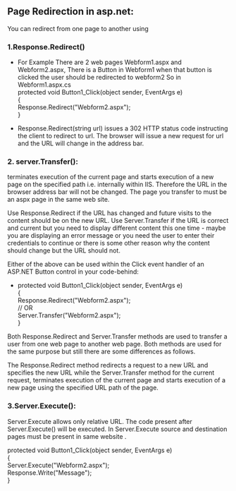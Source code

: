 ## Page Redirection in asp.net:

You can redirect from one page to another using 
### 1.Response.Redirect()
- For Example There are 2 web pages Webform1.aspx and Webform2.aspx, There is a Button in Webform1 when that button is clicked the user should be redirected to webform2
So in Webform1.aspx.cs <br>
protected void Button1_Click(object sender, EventArgs e)<br>{<br>
     Response.Redirect("Webform2.aspx");<br>
}

* Response.Redirect(string url) issues a 302 HTTP status code instructing the client to redirect to url. The browser will issue a new request for url and the URL will change in the address bar.

### 2. server.Transfer():
terminates execution of the current page and starts execution of a new page on the specified path i.e. internally within IIS. Therefore the URL in the browser address bar will not be changed. The page you transfer to must be an aspx page in the same web site.

 Use Response.Redirect if the URL has changed and future visits to the content should be on the new URL. Use Server.Transfer if the URL is correct and current but you need to display different content this one time - maybe you are displaying an error message or you need the user to enter their credentials to continue or there is some other reason why the content should change but the URL should not.

Either of the above can be used within the Click event handler of an ASP.NET Button control in your code-behind:

- protected void Button1_Click(object sender, EventArgs e)<br>
 {<br>
    Response.Redirect("Webform2.aspx");<br>
      // OR<br>
    Server.Transfer("Webform2.aspx");<br>
 }

Both Response.Redirect and Server.Transfer methods are used to transfer a user from one web page to another web page. Both methods are used for the same purpose but still there are some differences as follows.

The Response.Redirect method redirects a request to a new URL and specifies the new URL while the Server.Transfer method for the current request, terminates execution of the current page and starts execution of a new page using the specified URL path of the page.

### 3.Server.Execute():<br>
Server.Execute allows only relative URL.
The code present after Server.Execute() will  be executed.
In Server.Execute source and destination pages must be present in same website .
             
 protected void Button1_Click(object sender, EventArgs e) <br>{<br>
    Server.Execute("Webform2.aspx");<br>
    Response.Write("Message");<br>
}
            
             
